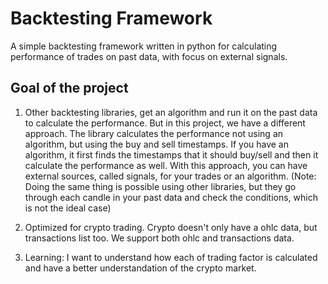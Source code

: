 # Backtesting Framework

A simple backtesting framework written in python for calculating performance of trades on past data, with focus on external signals.

## Goal of the project

1. Other backtesting libraries, get an algorithm and run it on the past data to calculate the performance. But in this project, we have a different approach.
   The library calculates the performance not using an algorithm, but using the buy and sell timestamps.
   If you have an algorithm, it first finds the timestamps that it should buy/sell and then it calculate the performance as well.
   With this approach, you can have external sources, called signals, for your trades or an algorithm.
   (Note: Doing the same thing is possible using other libraries, but they go through each candle in your past data and check the conditions, which is not the ideal case)

2. Optimized for crypto trading. Crypto doesn't only have a ohlc data, but transactions list too. We support both ohlc and transactions data.

3. Learning: I want to understand how each of trading factor is calculated and have a better understandation of the crypto market.
